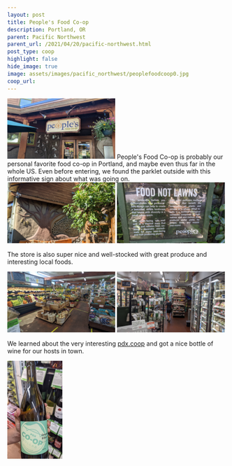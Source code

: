```yaml
---
layout: post
title: People's Food Co-op
description: Portland, OR
parent: Pacific Northwest
parent_url: /2021/04/20/pacific-northwest.html
post_type: coop
highlight: false
hide_image: true
image: assets/images/pacific_northwest/peoplefoodcoop0.jpg
coop_url:
---
```

<img style="width:49%;" src="/assets/images/pacific_northwest/peoplefoodcoop0.jpg"/>
People's Food Co-op is probably our personal favorite food co-op in Portland, and maybe even thus far in the whole US.  Even before entering, we found the parklet outside with this informative sign about what was going on.

<img style="width:49%;" src="/assets/images/pacific_northwest/peoplefoodcoop5.jpg"/>
<img style="width:49%;" src="/assets/images/pacific_northwest/peoplefoodcoop4.jpg"/>


The store is also super nice and well-stocked with great produce and interesting local foods.

<img width="49%" src="/assets/images/pacific_northwest/peoplefoodcoop1.jpg"/>
<img width="49%" src="/assets/images/pacific_northwest/peoplefoodcoop2.jpg"/>

We learned about the very interesting <a href="https://www.pdx.coop">pdx.coop</a> and got a nice bottle of wine for our hosts in town.

<img style="width:25%;" src="/assets/images/pacific_northwest/peoplefoodcoop3.jpg"/>
